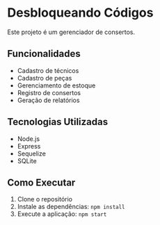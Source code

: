# Desbloqueando Códigos

Este projeto é um gerenciador de consertos.

## Funcionalidades

* Cadastro de técnicos
* Cadastro de peças
* Gerenciamento de estoque
* Registro de consertos
* Geração de relatórios

## Tecnologias Utilizadas

* Node.js
* Express
* Sequelize
* SQLite

## Como Executar

1. Clone o repositório
2. Instale as dependências: `npm install`
3. Execute a aplicação: `npm start`